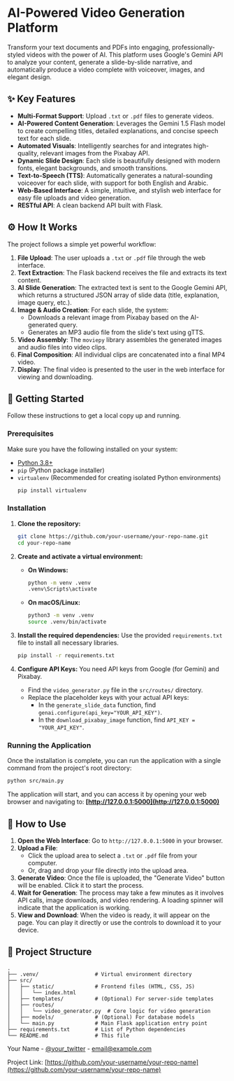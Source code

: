 

# AI-Powered Video Generation Platform


Transform your text documents and PDFs into engaging, professionally-styled videos with the power of AI. This platform uses Google's Gemini API to analyze your content, generate a slide-by-slide narrative, and automatically produce a video complete with voiceover, images, and elegant design.

## ✨ Key Features

-   **Multi-Format Support**: Upload `.txt` or `.pdf` files to generate videos.
-   **AI-Powered Content Generation**: Leverages the Gemini 1.5 Flash model to create compelling titles, detailed explanations, and concise speech text for each slide.
-   **Automated Visuals**: Intelligently searches for and integrates high-quality, relevant images from the Pixabay API.
-   **Dynamic Slide Design**: Each slide is beautifully designed with modern fonts, elegant backgrounds, and smooth transitions.
-   **Text-to-Speech (TTS)**: Automatically generates a natural-sounding voiceover for each slide, with support for both English and Arabic.
-   **Web-Based Interface**: A simple, intuitive, and stylish web interface for easy file uploads and video generation.
-   **RESTful API**: A clean backend API built with Flask.

## ⚙️ How It Works

The project follows a simple yet powerful workflow:

1.  **File Upload**: The user uploads a `.txt` or `.pdf` file through the web interface.
2.  **Text Extraction**: The Flask backend receives the file and extracts its text content.
3.  **AI Slide Generation**: The extracted text is sent to the Google Gemini API, which returns a structured JSON array of slide data (title, explanation, image query, etc.).
4.  **Image & Audio Creation**: For each slide, the system:
    -   Downloads a relevant image from Pixabay based on the AI-generated query.
    -   Generates an MP3 audio file from the slide's text using gTTS.
5.  **Video Assembly**: The `moviepy` library assembles the generated images and audio files into video clips.
6.  **Final Composition**: All individual clips are concatenated into a final MP4 video.
7.  **Display**: The final video is presented to the user in the web interface for viewing and downloading.

## 🚀 Getting Started

Follow these instructions to get a local copy up and running.

### Prerequisites

Make sure you have the following installed on your system:
-   [Python 3.8+](https://www.python.org/downloads/)
-   `pip` (Python package installer)
-   `virtualenv` (Recommended for creating isolated Python environments)
    ```bash
    pip install virtualenv
    ```

### Installation

1.  **Clone the repository:**
    ```bash
    git clone https://github.com/your-username/your-repo-name.git
    cd your-repo-name
    ```

2.  **Create and activate a virtual environment:**
    -   **On Windows:**
        ```bash
        python -m venv .venv
        .venv\Scripts\activate
        ```
    -   **On macOS/Linux:**
        ```bash
        python3 -m venv .venv
        source .venv/bin/activate
        ```

3.  **Install the required dependencies:**
    Use the provided `requirements.txt` file to install all necessary libraries.
    ```bash
    pip install -r requirements.txt
    ```

4.  **Configure API Keys:**
    You need API keys from Google (for Gemini) and Pixabay.
    -   Find the `video_generator.py` file in the `src/routes/` directory.
    -   Replace the placeholder keys with your actual API keys:
        -   In the `generate_slide_data` function, find `genai.configure(api_key="YOUR_API_KEY")`.
        -   In the `download_pixabay_image` function, find `API_KEY = "YOUR_API_KEY"`.

### Running the Application

Once the installation is complete, you can run the application with a single command from the project's root directory:

```bash
python src/main.py
```

The application will start, and you can access it by opening your web browser and navigating to:
**[http://127.0.0.1:5000](http://127.0.0.1:5000)**

## 📖 How to Use

1.  **Open the Web Interface**: Go to `http://127.0.0.1:5000` in your browser.
2.  **Upload a File**:
    -   Click the upload area to select a `.txt` or `.pdf` file from your computer.
    -   Or, drag and drop your file directly into the upload area.
3.  **Generate Video**: Once the file is uploaded, the "Generate Video" button will be enabled. Click it to start the process.
4.  **Wait for Generation**: The process may take a few minutes as it involves API calls, image downloads, and video rendering. A loading spinner will indicate that the application is working.
5.  **View and Download**: When the video is ready, it will appear on the page. You can play it directly or use the controls to download it to your device.

## 📂 Project Structure

```
.
├── .venv/                  # Virtual environment directory
├── src/
│   ├── static/             # Frontend files (HTML, CSS, JS)
│   │   └── index.html
│   ├── templates/          # (Optional) For server-side templates
│   ├── routes/
│   │   └── video_generator.py  # Core logic for video generation
│   ├── models/             # (Optional) For database models
│   └── main.py             # Main Flask application entry point
├── requirements.txt        # List of Python dependencies
└── README.md               # This file
```





Your Name - [@your_twitter](https://twitter.com/your_twitter) - email@example.com

Project Link: [https://github.com/your-username/your-repo-name](https://github.com/your-username/your-repo-name)
